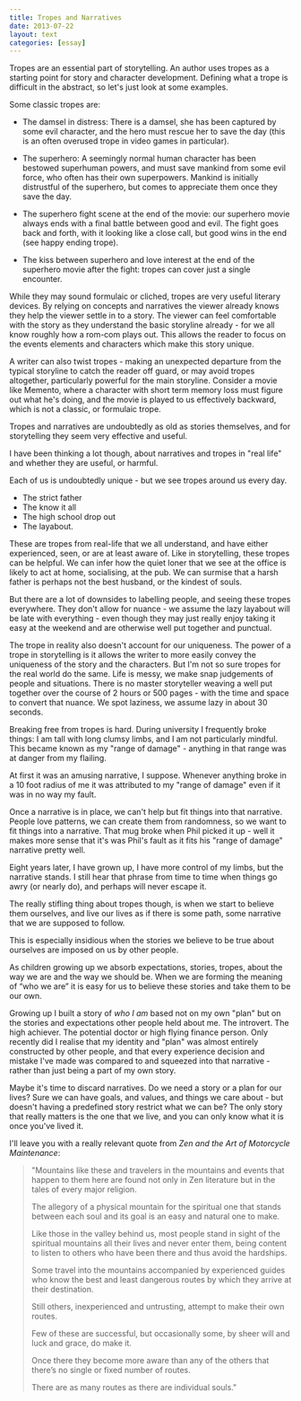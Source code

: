 ```yaml
---
title: Tropes and Narratives
date: 2013-07-22
layout: text
categories: [essay]
---
```


Tropes are an essential part of storytelling. An author uses tropes as a starting point for story and character development. Defining what a trope is difficult in the abstract, so let's just look at some examples.

Some classic tropes are:

* The damsel in distress: There is a damsel, she has been captured by some evil character, and the hero must rescue her to save the day (this is an often overused trope in video games in particular).

* The superhero: A seemingly normal human character has been bestowed superhuman powers, and must save mankind from some evil force, who often has their own superpowers. Mankind is initially distrustful of the superhero, but comes to appreciate them once they save the day.

* The superhero fight scene at the end of the movie: our superhero movie always ends with a final battle between good and evil. The fight goes back and forth, with it looking like a close call, but good wins in the end (see happy ending trope).

* The kiss between superhero and love interest at the end of the superhero movie after the fight: tropes can cover just a single encounter.

While they may sound formulaic or cliched, tropes are very useful literary devices. By relying on concepts and narratives the viewer already knows they help the viewer settle in to a story. The viewer can feel comfortable with the story as they understand the basic storyline already - for we all know roughly how a rom-com plays out. This allows the reader to focus on the events elements and characters which make this story unique.

A writer can also twist tropes - making an unexpected departure from the typical storyline to catch the reader off guard, or may avoid tropes altogether, particularly powerful for the main storyline. Consider a movie like Memento, where a character with short term memory loss must figure out what he's doing, and the movie is played to us effectively backward, which is not a classic, or formulaic trope. 

Tropes and narratives are undoubtedly as old as stories themselves, and for storytelling they seem very effective and useful.

I have been thinking a lot though, about narratives and tropes in "real life" and whether they are useful, or harmful.

Each of us is undoubtedly unique - but we see tropes around us every day.

* The strict father
* The know it all
* The high school drop out
* The layabout.

These are tropes from real-life that we all understand, and have either experienced, seen, or are at least aware of. Like in storytelling, these tropes can be helpful. We can infer how the quiet loner that we see at the office is likely to act at home, socialising, at the pub. We can surmise that a harsh father is perhaps not the best husband, or the kindest of souls.

But there are a lot of downsides to labelling people, and seeing these tropes everywhere. They don't allow for nuance - we assume the lazy layabout will be late with everything - even though they may just really enjoy taking it easy at the weekend and are otherwise well put together and punctual.

The trope in reality also doesn't account for our uniqueness. The power of a trope in storytelling is it allows the writer to more easily convey the uniqueness of the story and the characters. But I'm not so sure tropes for the real world do the same. Life is messy, we make snap judgements of people and situations. There is no master storyteller weaving a well put together over the course of 2 hours or 500 pages - with the time and space to convert that nuance. We spot laziness, we assume lazy in about 30 seconds.

Breaking free from tropes is hard. During university I frequently broke things: I am tall with long clumsy limbs, and I am not particularly mindful. This became known as my "range of damage" - anything in that range was at danger from my flailing.

At first it was an amusing narrative, I suppose. Whenever anything broke in a 10 foot radius of me it was attributed to my "range of damage" even if it was in no way my fault.

Once a narrative is in place, we can't help but fit things into that narrative. People love patterns, we can create them from randomness, so we want to fit things into a narrative. That mug broke when Phil picked it up - well it makes more sense that it's was Phil's fault as it fits his "range of damage" narrative pretty well.

Eight years later, I have grown up, I have more control of my limbs, but the narrative stands. I still hear that phrase from time to time when things go awry (or nearly do), and perhaps will never escape it.

The really stifling thing about tropes though, is when we start to believe them ourselves, and live our lives as if there is some path, some narrative that we are supposed to follow.

This is especially insidious when the stories we believe to be true about ourselves are imposed on us by other people.

As children growing up we absorb expectations, stories, tropes, about the way we are and the way we should be. When we are forming the meaning of “who we are” it is easy for us to believe these stories and take them to be our own.

Growing up I built a story of _who I am_ based not on my own "plan" but on the stories and expectations other people held about me. The introvert. The high achiever. The potential doctor or high flying finance person. Only recently did I realise that my identity and "plan" was almost entirely constructed by other people, and that every experience decision and mistake I've made was compared to and squeezed into that narrative - rather than just being a part of my own story.

Maybe it's time to discard narratives. Do we need a story or a plan for our lives? Sure we can have goals, and values, and things we care about - but doesn't having a predefined story restrict what we can be? The only story that really matters is the one that we live, and you can only know what it is once you've lived it.

I'll leave you with a really relevant quote from _Zen and the Art of Motorcycle Maintenance_: 

> "Mountains like these and travelers in the mountains and events that happen to them here are found not only in Zen literature but in the tales of every major religion. 
>
>The allegory of a physical mountain for the spiritual one that stands between each soul and its goal is an easy and natural one to make. 
>
>Like those in the valley behind us, most people stand in sight of the spiritual mountains all their lives and never enter them, being content to listen to others who have been there and thus avoid the hardships. 
>
>Some travel into the mountains accompanied by experienced guides who know the best and least dangerous routes by which they arrive at their destination.
>
>Still others, inexperienced and untrusting, attempt to make their own routes. 
>
>Few of these are successful, but occasionally some, by sheer will and luck and grace, do make it. 
>
>Once there they become more aware than any of the others that there’s no single or fixed number of routes. 
>
>There are as many routes as there are individual souls."
